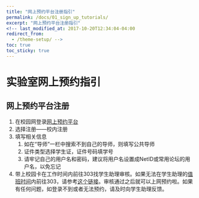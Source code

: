 ```yaml
---
title: "网上预约平台注册指引"
permalink: /docs/01_sign_up_tutorials/
excerpt: "网上预约平台注册指引"
<!-- last_modified_at: 2017-10-20T12:34:04-04:00
redirect_from:
  - /theme-setup/ -->
toc: true
toc_sticky: true
---
```


# 实验室网上预约指引

## 网上预约平台注册

1. 在校园网登录[网上预约平台](http://222.200.170.55:8081)
2. 选择注册——校内注册
3. 填写相关信息
   1. 如在“导师”一栏中搜索不到自己的导师，则填写公共导师 
   2. 证件类型选择学生证，证件号码填学号
   3. 请牢记自己的用户名和密码，建议将用户名设置成NetID或常用论坛的用户名，以免忘记 
4. 带上校园卡在工作时间内前往303找学生助理审核。如果无法在学生助理的[值班时间](https://neutrino3316.github.io/balyspusys/docs/rota/)内前往303，请参考[这个链接](https://neutrino3316.github.io/balyspusys/QandA/07/)。审核通过之后就可以上网预约啦。如果有任何问题，如登录不到或者无法预约，请及时向学生助理反馈。

